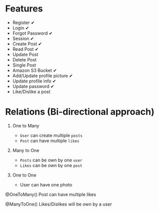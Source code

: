 # Features

- Register ✔
- Login ✔
- Forgot Password ✔
- Session ✔
- Create Post ✔
- Read Post ✔
- Update Post
- Delete Post
- Single Post
- Amazon S3 Bucket ✔
- Add/Update profile picture ✔
- Update profile info ✔
- Update password ✔
- Like/Dislike a post

# Relations (Bi-directional approach)

1. One to Many

   - `User` can create multiple `posts`
   - `Post` can have multiple `likes`

2. Many to One

   - `Posts` can be own by one `user`
   - `Likes` can be own by one `post`

3. One to One
   - User can have one photo

@OneToMany()
Post can have multiple likes

@ManyToOne()
Likes/Dislikes will be own by a user
